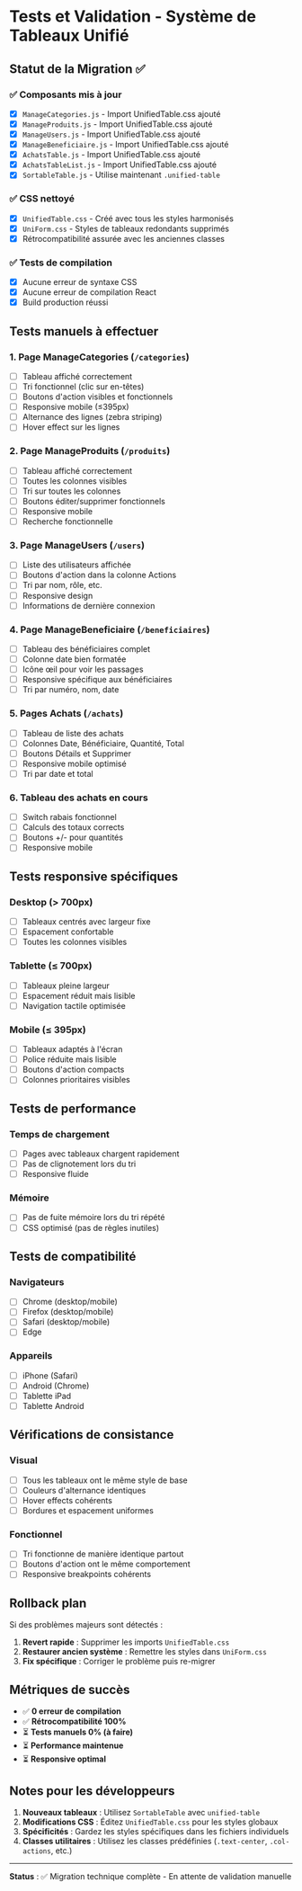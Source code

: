 # Tests et Validation - Système de Tableaux Unifié

## Statut de la Migration ✅

### ✅ Composants mis à jour
- [x] `ManageCategories.js` - Import UnifiedTable.css ajouté
- [x] `ManageProduits.js` - Import UnifiedTable.css ajouté  
- [x] `ManageUsers.js` - Import UnifiedTable.css ajouté
- [x] `ManageBeneficiaire.js` - Import UnifiedTable.css ajouté
- [x] `AchatsTable.js` - Import UnifiedTable.css ajouté
- [x] `AchatsTableList.js` - Import UnifiedTable.css ajouté
- [x] `SortableTable.js` - Utilise maintenant `.unified-table`

### ✅ CSS nettoyé
- [x] `UnifiedTable.css` - Créé avec tous les styles harmonisés
- [x] `UniForm.css` - Styles de tableaux redondants supprimés
- [x] Rétrocompatibilité assurée avec les anciennes classes

### ✅ Tests de compilation
- [x] Aucune erreur de syntaxe CSS
- [x] Aucune erreur de compilation React
- [x] Build production réussi

## Tests manuels à effectuer

### 1. Page ManageCategories (`/categories`)
- [ ] Tableau affiché correctement
- [ ] Tri fonctionnel (clic sur en-têtes)
- [ ] Boutons d'action visibles et fonctionnels
- [ ] Responsive mobile (≤395px)
- [ ] Alternance des lignes (zebra striping)
- [ ] Hover effect sur les lignes

### 2. Page ManageProduits (`/produits`)
- [ ] Tableau affiché correctement
- [ ] Toutes les colonnes visibles
- [ ] Tri sur toutes les colonnes
- [ ] Boutons éditer/supprimer fonctionnels
- [ ] Responsive mobile
- [ ] Recherche fonctionnelle

### 3. Page ManageUsers (`/users`)
- [ ] Liste des utilisateurs affichée
- [ ] Boutons d'action dans la colonne Actions
- [ ] Tri par nom, rôle, etc.
- [ ] Responsive design
- [ ] Informations de dernière connexion

### 4. Page ManageBeneficiaire (`/beneficiaires`)
- [ ] Tableau des bénéficiaires complet
- [ ] Colonne date bien formatée
- [ ] Icône œil pour voir les passages
- [ ] Responsive spécifique aux bénéficiaires
- [ ] Tri par numéro, nom, date

### 5. Pages Achats (`/achats`)
- [ ] Tableau de liste des achats
- [ ] Colonnes Date, Bénéficiaire, Quantité, Total
- [ ] Boutons Détails et Supprimer
- [ ] Responsive mobile optimisé
- [ ] Tri par date et total

### 6. Tableau des achats en cours
- [ ] Switch rabais fonctionnel
- [ ] Calculs des totaux corrects
- [ ] Boutons +/- pour quantités
- [ ] Responsive mobile

## Tests responsive spécifiques

### Desktop (> 700px)
- [ ] Tableaux centrés avec largeur fixe
- [ ] Espacement confortable
- [ ] Toutes les colonnes visibles

### Tablette (≤ 700px)
- [ ] Tableaux pleine largeur
- [ ] Espacement réduit mais lisible
- [ ] Navigation tactile optimisée

### Mobile (≤ 395px)
- [ ] Tableaux adaptés à l'écran
- [ ] Police réduite mais lisible
- [ ] Boutons d'action compacts
- [ ] Colonnes prioritaires visibles

## Tests de performance

### Temps de chargement
- [ ] Pages avec tableaux chargent rapidement
- [ ] Pas de clignotement lors du tri
- [ ] Responsive fluide

### Mémoire
- [ ] Pas de fuite mémoire lors du tri répété
- [ ] CSS optimisé (pas de règles inutiles)

## Tests de compatibilité

### Navigateurs
- [ ] Chrome (desktop/mobile)
- [ ] Firefox (desktop/mobile)
- [ ] Safari (desktop/mobile)
- [ ] Edge

### Appareils
- [ ] iPhone (Safari)
- [ ] Android (Chrome)
- [ ] Tablette iPad
- [ ] Tablette Android

## Vérifications de consistance

### Visual
- [ ] Tous les tableaux ont le même style de base
- [ ] Couleurs d'alternance identiques
- [ ] Hover effects cohérents
- [ ] Bordures et espacement uniformes

### Fonctionnel
- [ ] Tri fonctionne de manière identique partout
- [ ] Boutons d'action ont le même comportement
- [ ] Responsive breakpoints cohérents

## Rollback plan

Si des problèmes majeurs sont détectés :

1. **Revert rapide** : Supprimer les imports `UnifiedTable.css`
2. **Restaurer ancien système** : Remettre les styles dans `UniForm.css`
3. **Fix spécifique** : Corriger le problème puis re-migrer

## Métriques de succès

- ✅ **0 erreur de compilation**
- ✅ **Rétrocompatibilité 100%**
- ⏳ **Tests manuels 0% (à faire)**
- ⏳ **Performance maintenue**
- ⏳ **Responsive optimal**

## Notes pour les développeurs

1. **Nouveaux tableaux** : Utilisez `SortableTable` avec `unified-table`
2. **Modifications CSS** : Éditez `UnifiedTable.css` pour les styles globaux
3. **Spécificités** : Gardez les styles spécifiques dans les fichiers individuels
4. **Classes utilitaires** : Utilisez les classes prédéfinies (`.text-center`, `.col-actions`, etc.)

---

**Status** : ✅ Migration technique complète - En attente de validation manuelle
